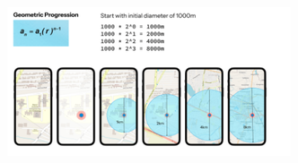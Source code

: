 ![](https://github.com/thekaranatic/ritriv-sdk/blob/3f987ebb5cb1720626c122f57bc53e0bc0d97b49/pushNotif.png)
